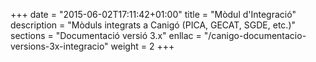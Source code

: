 +++
date        = "2015-06-02T17:11:42+01:00"
title       = "Mòdul d'Integració"
description = "Mòduls integrats a Canigó (PICA, GECAT, SGDE, etc.)"
sections    = "Documentació versió 3.x"
enllac		= "/canigo-documentacio-versions-3x-integracio"
weight 		= 2
+++
